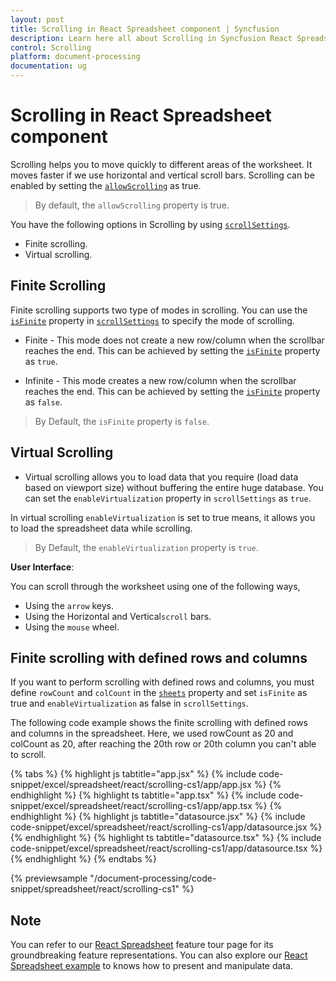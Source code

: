 ```yaml
---
layout: post
title: Scrolling in React Spreadsheet component | Syncfusion
description: Learn here all about Scrolling in Syncfusion React Spreadsheet component of Syncfusion Essential JS 2 and more.
control: Scrolling 
platform: document-processing
documentation: ug
---
```


# Scrolling in React Spreadsheet component

Scrolling helps you to move quickly to different areas of the worksheet. It moves faster if we use horizontal and vertical scroll bars. Scrolling can be enabled by setting the [`allowScrolling`](https://ej2.syncfusion.com/react/documentation/api/spreadsheet/#allowscrolling) as true.

> By default, the `allowScrolling` property is true.

You have the following options in Scrolling by using [`scrollSettings`](https://ej2.syncfusion.com/react/documentation/api/spreadsheet/#scrollsettings).

* Finite scrolling.
* Virtual scrolling.

## Finite Scrolling

Finite scrolling supports two type of modes in scrolling. You can use the [`isFinite`](https://ej2.syncfusion.com/react/documentation/api/spreadsheet/scrollSettings/#isfinite) property in [`scrollSettings`](https://ej2.syncfusion.com/react/documentation/api/spreadsheet/#scrollsettings) to specify the mode of scrolling.

* Finite - This mode does not create a new row/column when the scrollbar reaches the end. This can be achieved by setting the [`isFinite`](https://ej2.syncfusion.com/react/documentation/api/spreadsheet/scrollSettings/#isfinite) property as `true`.

* Infinite - This mode creates a new row/column when the scrollbar reaches the end. This can be achieved by setting the [`isFinite`](https://ej2.syncfusion.com/react/documentation/api/spreadsheet/scrollSettings/#isfinite) property as `false`.

> By Default, the `isFinite` property is `false`.

## Virtual Scrolling

* Virtual scrolling allows you to load data that you require (load data based on viewport size) without buffering the entire huge database. You can set the `enableVirtualization` property in `scrollSettings` as `true`.

In virtual scrolling `enableVirtualization` is set to true means, it allows you to load the spreadsheet data while scrolling.

> By Default, the `enableVirtualization` property is `true`.

**User Interface**:

You can scroll through the worksheet using one of the following ways,

* Using the `arrow` keys.
* Using the Horizontal and Vertical`scroll` bars.
* Using the `mouse` wheel.

## Finite scrolling with defined rows and columns

If you want to perform scrolling with defined rows and columns, you must define `rowCount` and `colCount` in the [`sheets`](https://ej2.syncfusion.com/react/documentation/api/spreadsheet/#sheets) property and set `isFinite` as true and `enableVirtualization` as false in `scrollSettings`.

The following code example shows the finite scrolling with defined rows and columns in the spreadsheet. Here, we used rowCount as 20 and colCount as 20, after reaching the 20th row or 20th column you can't able to scroll.

{% tabs %}
{% highlight js tabtitle="app.jsx" %}
{% include code-snippet/excel/spreadsheet/react/scrolling-cs1/app/app.jsx %}
{% endhighlight %}
{% highlight ts tabtitle="app.tsx" %}
{% include code-snippet/excel/spreadsheet/react/scrolling-cs1/app/app.tsx %}
{% endhighlight %}
{% highlight js tabtitle="datasource.jsx" %}
{% include code-snippet/excel/spreadsheet/react/scrolling-cs1/app/datasource.jsx %}
{% endhighlight %}
{% highlight ts tabtitle="datasource.tsx" %}
{% include code-snippet/excel/spreadsheet/react/scrolling-cs1/app/datasource.tsx %}
{% endhighlight %}
{% endtabs %}

 {% previewsample "/document-processing/code-snippet/spreadsheet/react/scrolling-cs1" %}

## Note

You can refer to our [React Spreadsheet](https://www.syncfusion.com/spreadsheet-editor-sdk/react-spreadsheet-editor) feature tour page for its groundbreaking feature representations. You can also explore our [React Spreadsheet example](https://www.syncfusion.com/spreadsheet-editor-sdk/react-spreadsheet-editor) to knows how to present and manipulate data.
